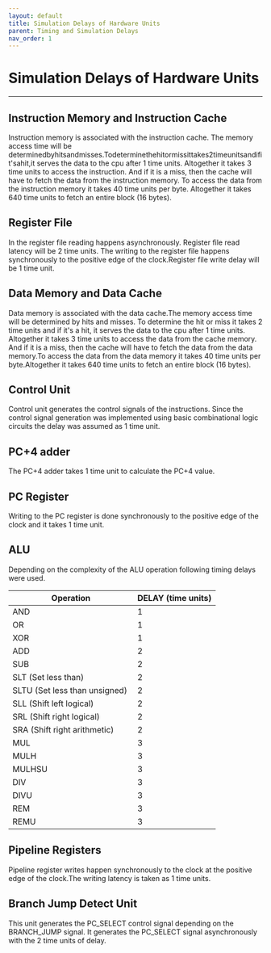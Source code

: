 ```yaml
---
layout: default
title: Simulation Delays of Hardware Units
parent: Timing and Simulation Delays
nav_order: 1
---
```


# Simulation Delays of Hardware Units

---

## Instruction‌ ‌Memory‌ ‌and‌ ‌Instruction‌ ‌Cache‌

Instruction‌ ‌memory‌ ‌is‌ ‌associated‌ ‌with‌ ‌the‌ ‌instruction‌ ‌cache.‌ ‌The‌ ‌memory‌ ‌access‌ ‌time‌ ‌will‌ ‌be‌‌
determined‌‌by‌‌hits‌‌and‌‌misses.‌‌To‌‌determine‌‌the‌‌hit‌‌or‌‌miss‌‌it‌‌takes‌‌2‌‌time‌‌units‌‌and‌‌if‌‌it's‌‌a‌‌hit,‌‌it‌‌
serves‌ ‌the‌ ‌data‌ ‌to‌ ‌the‌ ‌cpu‌ ‌after‌ ‌1‌ ‌time‌ ‌units.‌ ‌Altogether‌ ‌it‌ ‌takes‌ ‌3‌ ‌time‌ ‌units‌ ‌to‌ ‌access‌ ‌the‌‌
instruction.‌ ‌And‌ ‌if‌ ‌it‌ ‌is‌ ‌a‌ ‌miss,‌ ‌then‌ ‌the‌ ‌cache‌ ‌will‌ ‌have‌ ‌to‌ ‌fetch‌ ‌the‌ ‌data‌ ‌from‌ ‌the‌ ‌instruction‌‌
memory.‌ ‌To‌ ‌access‌ ‌the‌ ‌data‌ ‌from‌ ‌the‌ ‌instruction‌ ‌memory‌ ‌it‌ ‌takes‌ ‌40‌ ‌time‌ ‌units‌ ‌per‌ ‌byte.‌‌
Altogether‌ ‌it‌ ‌takes‌ ‌640‌ ‌time‌ ‌units‌ ‌to‌ ‌fetch‌ ‌an‌ ‌entire‌ ‌block‌ ‌(16‌ ‌bytes).

## Register‌ ‌File‌ ‌

In‌ ‌the‌ ‌register‌‌ file‌‌ reading‌‌ happens‌‌ asynchronously. Register‌‌ file‌‌ read‌‌ latency‌‌ will‌‌ be‌‌ 2‌‌ time‌‌ units.‌‌
The‌ ‌writing‌ ‌to‌ ‌the‌ ‌register‌ ‌file‌ ‌happens‌ ‌synchronously‌ ‌to‌ ‌the‌‌ positive‌‌ edge‌‌ of‌‌ the‌‌ clock.‌‌Register‌‌ file‌ ‌write‌ ‌delay‌ ‌will‌ ‌be‌ ‌1‌ ‌time‌ ‌unit.‌ ‌

## Data‌ ‌Memory‌ ‌and‌ ‌Data‌ ‌Cache‌ ‌

Data‌‌ memory‌‌ is‌‌ associated‌‌ with‌‌ the‌‌ data‌‌ cache.‌‌The‌‌ memory‌‌ access‌‌ time‌‌ will‌‌ be‌‌ determined‌‌ by‌‌ hits‌‌ and‌ ‌misses.‌ ‌To‌ ‌determine‌ ‌the‌‌ hit‌‌ or‌‌ miss‌‌ it‌‌ takes‌‌ 2‌‌ time‌‌ units‌‌ and‌‌ if‌‌ it's‌‌ a‌‌ hit, it‌‌ serves‌‌ the‌‌ data‌‌ to‌‌ the‌ ‌cpu‌ ‌after‌ ‌1‌ ‌time‌ ‌units.‌ ‌Altogether‌ ‌it‌ ‌takes‌ ‌3‌ ‌time‌ ‌units‌ ‌to‌ ‌access‌ ‌the‌ ‌data‌ ‌from‌ ‌the‌ ‌cache‌‌
memory.‌ ‌And‌ ‌if‌ ‌it‌ ‌is‌ ‌a‌ ‌miss,‌ ‌then‌ ‌the‌ ‌cache‌ ‌will‌ ‌have‌ ‌to‌‌ fetch‌‌ the‌‌ data‌‌ from‌‌ the‌‌ data‌‌ memory.‌‌To‌‌ access‌‌ the‌‌ data‌‌ from‌‌ the‌‌ data‌‌ memory‌‌ it‌‌ takes‌‌ 40‌‌ time‌‌ units‌‌ per‌‌ byte.‌‌Altogether‌‌ it‌‌ takes‌‌ 640‌‌ time‌‌ units‌ ‌to‌ ‌fetch‌ ‌an‌ ‌entire‌ ‌block‌ ‌(16‌ ‌bytes).‌ ‌

## Control‌ ‌Unit‌ ‌

Control‌ ‌unit‌ ‌generates‌ ‌the‌ ‌control‌ ‌signals‌ ‌of‌ ‌the‌ ‌instructions.‌ ‌Since ‌‌the‌‌ control‌‌ signal‌‌ generation‌‌ was‌ ‌implemented‌ ‌using‌ ‌basic‌ ‌combinational‌ ‌logic‌ ‌circuits‌ ‌the‌ ‌delay‌ ‌was‌ ‌assumed‌ ‌as‌ ‌1‌ ‌time‌ ‌unit.‌

## PC+4‌ ‌adder‌ ‌

The‌ ‌PC+4‌ ‌adder‌ ‌takes‌ ‌1‌ ‌time‌ ‌unit‌ ‌to‌ ‌calculate‌ ‌the‌ ‌PC+4‌ ‌value.‌ ‌

## PC‌ ‌Register‌ ‌

Writing‌ ‌to‌ ‌the‌ ‌PC‌ ‌register‌ ‌is‌ ‌done‌ ‌synchronously‌ ‌to‌ ‌the‌ ‌positive‌ ‌edge‌ ‌of‌ ‌the‌ ‌clock‌ ‌and‌ ‌it‌ ‌takes‌ ‌1‌‌ time‌ ‌unit.

## ALU‌ ‌

Depending‌ ‌on‌ ‌the‌ ‌complexity‌ ‌of‌ ‌the‌ ‌ALU‌ ‌operation‌ ‌following‌ ‌timing‌ ‌delays‌ ‌were‌ ‌used.

| Operation                                | DELAY (time units) |
| ---------------------------------------- | ------------------ |
| AND‌ ‌                                   | 1‌ ‌               |
| OR‌ ‌                                    | 1‌ ‌               |
| XOR‌ ‌                                   | 1‌ ‌               |
| ADD‌ ‌                                   | 2‌ ‌               |
| SUB‌ ‌                                   | 2‌ ‌               |
| SLT‌ ‌(Set‌ ‌less‌ ‌than)‌ ‌             | 2‌ ‌               |
| SLTU‌ ‌(Set‌ ‌less‌ ‌than‌ ‌unsigned)‌ ‌ | 2‌ ‌               |
| SLL‌ ‌(Shift‌ ‌left‌ ‌logical)‌ ‌        | 2‌ ‌               |
| SRL‌ ‌(Shift‌ ‌right‌ ‌logical)‌ ‌       | 2‌ ‌               |
| SRA‌ ‌(Shift‌ ‌right‌ ‌arithmetic)‌ ‌    | 2‌ ‌               |
| MUL‌ ‌                                   | 3‌ ‌               |
| MULH‌ ‌                                  | 3‌ ‌               |
| MULHSU‌ ‌                                | 3‌ ‌               |
| DIV‌ ‌                                   | 3‌ ‌               |
| DIVU‌ ‌                                  | 3‌ ‌               |
| REM‌ ‌                                   | 3‌ ‌               |
| REMU‌                                    | ‌3 ‌               |

## Pipeline‌ ‌Registers‌ ‌

Pipeline‌ ‌register‌ ‌writes‌ ‌happen‌ ‌synchronously‌ ‌to‌ ‌the‌ ‌clock‌ ‌at‌ ‌the‌ ‌positive‌ ‌edge‌ ‌of‌‌ the‌‌ clock.‌‌The‌‌ writing‌ ‌latency‌ ‌is‌ ‌taken‌ ‌as‌ ‌1‌ ‌time‌ ‌units.‌ ‌

## Branch‌ ‌Jump‌ ‌Detect‌ ‌Unit‌ ‌

This‌ ‌unit‌ ‌generates‌ ‌the‌ ‌PC_SELECT‌ ‌control‌ ‌signal‌ ‌depending‌ ‌on‌ ‌the‌ ‌BRANCH_JUMP‌ ‌signal.‌ ‌It‌‌
generates‌ ‌the‌ ‌PC_SELECT‌ ‌signal‌ ‌asynchronously‌ ‌with‌ ‌the‌ ‌2‌ ‌time‌ ‌units‌ ‌of‌ ‌delay.
